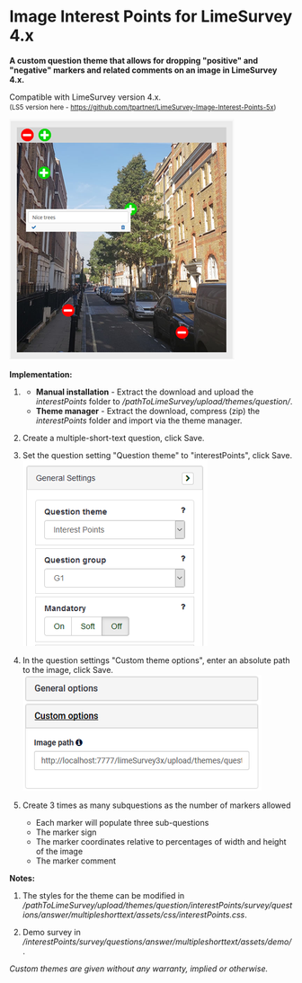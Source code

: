 # Image Interest Points for LimeSurvey 4.x
**A custom question theme that allows for dropping "positive" and "negative" markers and related comments on an image in LimeSurvey 4.x.**

Compatible with LimeSurvey version 4.x.<br>
<small>(LS5 version here - https://github.com/tpartner/LimeSurvey-Image-Interest-Points-5x)</small>

![Image Interest Points](/interestPoints/survey/questions/answer/multipleshorttext/assets/images/interest_points_5.png)

**Implementation:**

1) - **Manual installation** - Extract the download and upload the *interestPoints* folder to */pathToLimeSurvey/upload/themes/question/*.
    - **Theme manager** - Extract the download, compress (zip) the *interestPoints* folder and import via the theme manager.

2) Create a multiple-short-text question, click Save.

3) Set the question setting "Question theme" to "interestPoints", click Save.  
![Image Select interestPoints](/interestPoints/survey/questions/answer/multipleshorttext/assets/images/interest_points_6.png)

4) In the question settings "Custom theme options", enter an absolute path to the image, click Save.  
![Image Enter path to image](/interestPoints/survey/questions/answer/multipleshorttext/assets/images/interest_points_7.png)

5) Create 3 times as many subquestions as the number of markers allowed
    - Each marker will populate three sub-questions
    - The marker sign
    - The marker coordinates relative to percentages of width and height of the image
    - The marker comment

**Notes:**

1) The styles for the theme can be modified in */pathToLimeSurvey/upload/themes/question/interestPoints/survey/questions/answer/multipleshorttext/assets/css/interestPoints.css*.

2) Demo survey in */interestPoints/survey/questions/answer/multipleshorttext/assets/demo/*.
    
    
*Custom themes are given without any warranty, implied or otherwise.*
